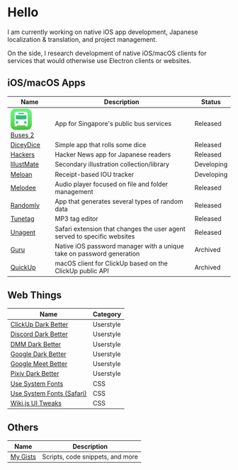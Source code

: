 # Hello

I am currently working on native iOS app development, Japanese localization & translation, and project management.

On the side, I research development of native iOS/macOS clients for services that would otherwise use Electron clients or websites. 

## iOS/macOS Apps

| Name | Description | Status |
| --- | --- | --- |
| ![Buses 2 Icon](github/Tsugi2.png) [Buses 2](https://github.com/katagaki/Tsugi2) | App for Singapore's public bus services | Released |
| [DiceyDice](https://github.com/katagaki/DiceyDice) | Simple app that rolls some dice | Released |
| [Hackers](https://github.com/katagaki/HackersJP) | Hacker News app for Japanese readers | Released |
| [IllustMate](https://github.com/katagaki/IllustMate) | Secondary illustration collection/library | Developing |
| [Meloan](https://github.com/katagaki/Meloan) | Receipt-based IOU tracker | Developing |
| [Melodee](https://github.com/katagaki/Melodee) | Audio player focused on file and folder management | Released |
| [Randomly](https://github.com/katagaki/Random) | App that generates several types of random data | Released |
| [Tunetag](https://github.com/katagaki/Tunetag) | MP3 tag editor | Released |
| [Unagent](https://github.com/katagaki/Unagent) | Safari extension that changes the user agent served to specific websites | Released |
| [Guru](https://github.com/katagaki/Guru) | Native iOS password manager with a unique take on password generation | Archived |
| [QuickUp](https://github.com/katagaki/QuickUp) | macOS client for ClickUp based on the ClickUp public API | Archived |

## Web Things

| Name | Category |
| --- | --- |
| [ClickUp Dark Better](https://gist.github.com/katagaki/1da75e73e3b323ae2a1ed02094264e50) | Userstyle |
| [Discord Dark Better](https://gist.github.com/katagaki/229c7433652e67349d87579eb539b985) | Userstyle |
| [DMM Dark Better](https://gist.github.com/katagaki/ced053125b5af02fbbbff8800de6a891) | Userstyle |
| [Google Dark Better](https://gist.github.com/katagaki/b9be30fdea7e4ec27a479bef97ac02f8) | Userstyle |
| [Google Meet Better](https://gist.github.com/katagaki/c93c770279ee42688a51c566674105b1) | Userstyle |
| [Pixiv Dark Better](https://gist.github.com/katagaki/360b99fdc613d1147e737a80e8154fd3) | Userstyle |
| [Use System Fonts](https://gist.github.com/katagaki/6321ded941644f754aeb6a64d29b2f79) | CSS |
| [Use System Fonts (Safari)](https://gist.github.com/katagaki/cdc5419d1684cbd909e65334cf7ef2a4) | CSS |
| [Wiki.js UI Tweaks](https://gist.github.com/katagaki/89b9c913ee1f496daa46788168013115) | CSS |

## Others

| Name | Description |
| --- | --- |
| [My Gists](https://gist.github.com/katagaki) | Scripts, code snippets, and more |
